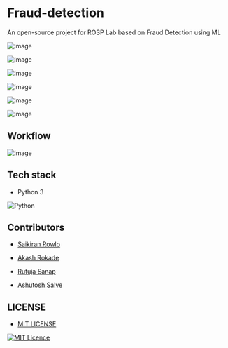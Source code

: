 # Fraud-detection


An open-source project for ROSP Lab based on Fraud Detection using ML

![image](https://user-images.githubusercontent.com/103196507/197158948-e4090a6f-f69a-4e44-9b0d-c79157601bfc.png)


![image](https://user-images.githubusercontent.com/103196507/197159084-1f49af21-2edb-487b-9b35-e12ecf251913.png)


![image](https://user-images.githubusercontent.com/103196507/197159164-1fadb05a-9c0e-45da-a437-f29e1fcc5159.png)


![image](https://user-images.githubusercontent.com/103196507/197159235-4633355a-ef66-4663-9ca5-788fe74e663e.png)


![image](https://user-images.githubusercontent.com/103196507/197159301-508f237e-9b10-4418-acf2-11c7d1b25843.png)


![image](https://user-images.githubusercontent.com/103196507/197159388-e912f76f-e937-4142-9cd0-b9f71b69179d.png)


## Workflow

![image](https://user-images.githubusercontent.com/103196507/197159648-93fa4b19-4940-465b-9c9a-24e434c46305.png)



## Tech stack 
- Python 3

<p align="#">
<img alt="Python" src="https://img.shields.io/badge/python3-%23e4626b.svg?style=for-the-badge&logo=python3&logoColor=%23F7DF1E"/>
  </p>


## Contributors

- [ Saikiran Rowlo](https://github.com/Saikiranrowlo)

- [Akash Rokade](https://github.com/akashrokade1432)

- [Rutuja Sanap](https://github.com/rutujasanap)

- [Ashutosh Salve](https://github.com/ashutosh2908)



## LICENSE

- [MIT LICENSE](https://github.com/Saikiranrowlo/Fraud-detection/blob/main/LICENSE)


[![MIT Licence](https://badges.frapsoft.com/os/mit/mit.svg?v=103)](https://github.com/Saikiranrowlo/Fraud-detection/blob/main/LICENSE)
